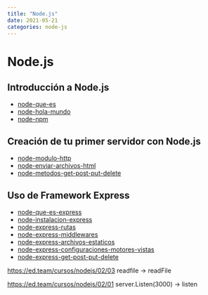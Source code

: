 ```yaml
---
title: "Node.js"
date: 2021-05-21
categories: node-js
---
```


# Node.js

## Introducción a Node.js
- [node-que-es](node-que-es)
- [node-hola-mundo](node-hola-mundo)
- [node-npm](node-npm)

## Creación de tu primer servidor con Node.js
- [node-modulo-http](node-modulo-http)
- [node-enviar-archivos-html](node-enviar-archivos-html)
- [node-metodos-get-post-put-delete](node-metodos-get-post-put-delete)

## Uso de Framework Express
- [node-que-es-express](node-que-es-express)
- [node-instalacion-express](node-instalacion-express)
- [node-express-rutas](node-express-rutas)
- [node-express-middlewares](node-express-middlewares)
- [node-express-archivos-estaticos](node-express-archivos-estaticos)
- [node-express-configuraciones-motores-vistas](node-express-configuraciones-motores-vistas)
- [node-express-get-post-put-delete](node-express-get-post-put-delete)

https://ed.team/cursos/nodejs/02/03
readfile -> readFile

https://ed.team/cursos/nodejs/02/01
server.Listen(3000) -> listen